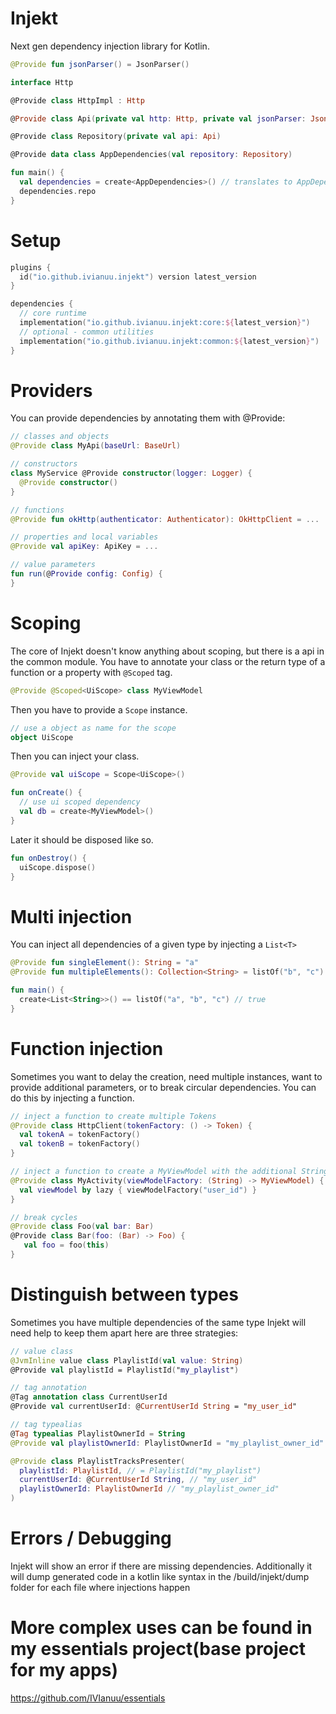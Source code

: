 # Injekt

Next gen dependency injection library for Kotlin.
```kotlin
@Provide fun jsonParser() = JsonParser()

interface Http

@Provide class HttpImpl : Http

@Provide class Api(private val http: Http, private val jsonParser: JsonParser)

@Provide class Repository(private val api: Api)

@Provide data class AppDependencies(val repository: Repository)

fun main() {
  val dependencies = create<AppDependencies>() // translates to AppDependencies(Repository(Api(HttpImpl(), jsonParser()))
  dependencies.repo
}
```

# Setup
```kotlin
plugins {
  id("io.github.ivianuu.injekt") version latest_version
}

dependencies {
  // core runtime
  implementation("io.github.ivianuu.injekt:core:${latest_version}")
  // optional - common utilities
  implementation("io.github.ivianuu.injekt:common:${latest_version}")
}
```

# Providers
You can provide dependencies by annotating them with @Provide:
```kotlin
// classes and objects
@Provide class MyApi(baseUrl: BaseUrl)

// constructors
class MyService @Provide constructor(logger: Logger) {
  @Provide constructor()
}

// functions
@Provide fun okHttp(authenticator: Authenticator): OkHttpClient = ...

// properties and local variables
@Provide val apiKey: ApiKey = ...

// value parameters
fun run(@Provide config: Config) {
}
```

# Scoping
The core of Injekt doesn't know anything about scoping, but there is a api in the common module.
You have to annotate your class or the return type of a function or a property with ```@Scoped``` tag.
```kotlin
@Provide @Scoped<UiScope> class MyViewModel
```
Then you have to provide a ```Scope``` instance.
```kotlin
// use a object as name for the scope
object UiScope
```
Then you can inject your class.
```kotlin
@Provide val uiScope = Scope<UiScope>()

fun onCreate() {
  // use ui scoped dependency
  val db = create<MyViewModel>()
}
```
Later it should be disposed like so.
```kotlin
fun onDestroy() {
  uiScope.dispose()
}
```

# Multi injection
You can inject all dependencies of a given type by injecting a ```List<T>```
```kotlin
@Provide fun singleElement(): String = "a"
@Provide fun multipleElements(): Collection<String> = listOf("b", "c")

fun main() {
  create<List<String>>() == listOf("a", "b", "c") // true
}
```

# Function injection
Sometimes you want to delay the creation, need multiple instances, want to provide additional parameters,
or to break circular dependencies.
You can do this by injecting a function.
```kotlin
// inject a function to create multiple Tokens
@Provide class HttpClient(tokenFactory: () -> Token) {
  val tokenA = tokenFactory()
  val tokenB = tokenFactory()
}

// inject a function to create a MyViewModel with the additional String parameter
@Provide class MyActivity(viewModelFactory: (String) -> MyViewModel) {
  val viewModel by lazy { viewModelFactory("user_id") }
}

// break cycles
@Provide class Foo(val bar: Bar)
@Provide class Bar(foo: (Bar) -> Foo) {
   val foo = foo(this)
}
```

# Distinguish between types
Sometimes you have multiple dependencies of the same type
Injekt will need help to keep them apart here are three strategies:
```kotlin
// value class
@JvmInline value class PlaylistId(val value: String)
@Provide val playlistId = PlaylistId("my_playlist")

// tag annotation
@Tag annotation class CurrentUserId
@Provide val currentUserId: @CurrentUserId String = "my_user_id"

// tag typealias
@Tag typealias PlaylistOwnerId = String
@Provide val playlistOwnerId: PlaylistOwnerId = "my_playlist_owner_id"

@Provide class PlaylistTracksPresenter(
  playlistId: PlaylistId, // = PlaylistId("my_playlist")
  currentUserId: @CurrentUserId String, // "my_user_id"
  playlistOwnerId: PlaylistOwnerId // "my_playlist_owner_id"
)
```

# Errors / Debugging
Injekt will show an error if there are missing dependencies.
Additionally it will dump generated code in a kotlin like syntax in the /build/injekt/dump folder
for each file where injections happen

# More complex uses can be found in my essentials project(base project for my apps)
https://github.com/IVIanuu/essentials
